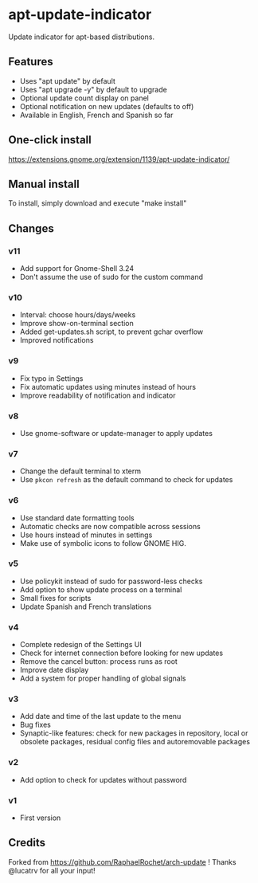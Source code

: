 # apt-update-indicator
Update indicator for apt-based distributions.


## Features
- Uses "apt update" by default
- Uses "apt upgrade -y" by default to upgrade
- Optional update count display on panel
- Optional notification on new updates (defaults to off)
- Available in English, French and Spanish so far


## One-click install
https://extensions.gnome.org/extension/1139/apt-update-indicator/


## Manual install
To install, simply download and execute "make install"


## Changes

### v11
- Add support for Gnome-Shell 3.24
- Don't assume the use of sudo for the custom command

### v10
- Interval: choose hours/days/weeks
- Improve show-on-terminal section
- Added get-updates.sh script, to prevent gchar overflow
- Improved notifications

### v9
- Fix typo in Settings
- Fix automatic updates using minutes instead of hours
- Improve readability of notification and indicator

### v8
- Use gnome-software or update-manager to apply updates

### v7
- Change the default terminal to xterm
- Use `pkcon refresh` as the default command to check for updates

### v6
- Use standard date formatting tools
- Automatic checks are now compatible across sessions
- Use hours instead of minutes in settings
- Make use of symbolic icons to follow GNOME HIG.

### v5
- Use policykit instead of sudo for password-less checks
- Add option to show update process on a terminal
- Small fixes for scripts
- Update Spanish and French translations

### v4
- Complete redesign of the Settings UI
- Check for internet connection before looking for new updates
- Remove the cancel button: process runs as root
- Improve date display
- Add a system for proper handling of global signals

### v3
- Add date and time of the last update to the menu
- Bug fixes
- Synaptic-like features: check for new packages in repository, local or obsolete packages, residual config files and autoremovable packages

### v2
- Add option to check for updates without password

### v1
- First version


## Credits
Forked from https://github.com/RaphaelRochet/arch-update !
Thanks @lucatrv for all your input!
